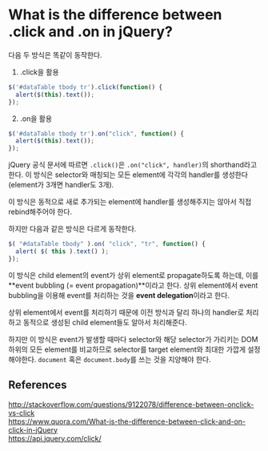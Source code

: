 # What is the difference between .click and .on in jQuery?

다음 두 방식은 똑같이 동작한다.

1. .click을 활용
```javascript
$('#dataTable tbody tr').click(function() {
  alert($(this).text());
});
```
2. .on을 활용
```javascript
$('#dataTable tbody tr').on("click", function() {
  alert($(this).text());
});
```

jQuery 공식 문서에 따르면 `.click()`은 `.on("click", handler)`의 shorthand라고 한다. 이 방식은 selector와 매칭되는 모든 element에 각각의 handler를 생성한다 (element가 3개면 handler도 3개).

이 방식은 동적으로 새로 추가되는 element에 handler를 생성해주지는 않아서 직접 rebind해주어야 한다.

하지만 다음과 같은 방식은 다르게 동작한다.
```javascript
$( "#dataTable tbody" ).on( "click", "tr", function() {
  alert( $( this ).text() );
}); 
```

이 방식은 child element의 event가 상위 element로 propagate하도록 하는데, 이를 **event bubbling (= event propagation)**이라고 한다. 상위 element에서 event bubbling을 이용해 event를 처리하는 것을 **event delegation**이라고 한다.

상위 element에서 event를 처리하기 때문에 이전 방식과 달리 하나의 handler로 처리하고 동적으로 생성된 child element들도 알아서 처리해준다.

하지만 이 방식은 event가 발생할 때마다 selector와 해당 selector가 가리키는 DOM 하위의 모든 element를 비교하므로 selector를 target element와 최대한 가깝게 설정해야한다. `document` 혹은 `document.body`를 쓰는 것을 지양해야 한다.


## References
<http://stackoverflow.com/questions/9122078/difference-between-onclick-vs-click>  
<https://www.quora.com/What-is-the-difference-between-click-and-on-click-in-jQuery>  
<https://api.jquery.com/click/>